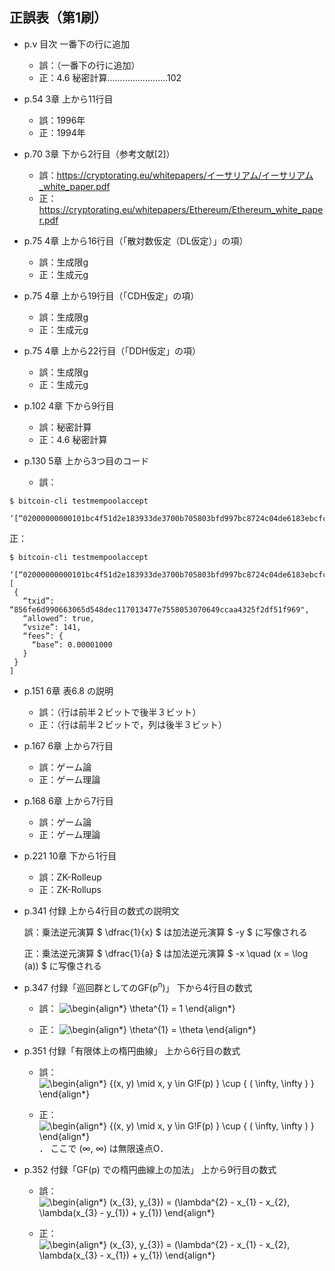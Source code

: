 ## 正誤表（第1刷）

- p.v 目次 一番下の行に追加
    - 誤：（一番下の行に追加）
    - 正：4.6 秘密計算……………………102

- p.54 3章 上から11行目
    - 誤：1996年
    - 正：1994年

- p.70 3章 下から2行目（参考文献[2]）
    - 誤：https://cryptorating.eu/whitepapers/イーサリアム/イーサリアム_white_paper.pdf
    - 正：https://cryptorating.eu/whitepapers/Ethereum/Ethereum_white_paper.pdf

- p.75 4章 上から16行目（「散対数仮定（DL仮定）」の項）
    - 誤：生成限g
    - 正：生成元g

- p.75 4章 上から19行目（「CDH仮定」の項）
    - 誤：生成限g
    - 正：生成元g

- p.75 4章 上から22行目（「DDH仮定」の項）
    - 誤：生成限g
    - 正：生成元g

- p.102 4章 下から9行目
    - 誤：秘密計算
    - 正：4.6 秘密計算

- p.130 5章 上から3つ目のコード
    - 誤：
```
$ bitcoin-cli testmempoolaccept

‘[“02000000000101bc4f51d2e183933de3700b705803bfd997bc8724c04de6183ebcfccf7ba73dfd0100000000ffffffff0240420f00000000001600146fb60ab91b28a7694f9d84fbbe03e4675e83b063583e0f00000000001600142ecec71383a8b205357ecacadf06c12634d320140247304402203b3903282e6f5aa84b81aa90744baddadb8ae7b78c8a4a353982cdc9b007f3d802204d4780ea05c4cbd02aff75dfca82982aae5bb65318685d5c523e37beeb26610d0121023fc25fd67f73d8fd6d720e45b1ebf5d9b1788f253877166a45efb386bf15b2f600000000”]’
```

   正：

```
$ bitcoin-cli testmempoolaccept

‘[“02000000000101bc4f51d2e183933de3700b705803bfd997bc8724c04de6183ebcfccf7ba73dfd0100000000ffffffff0240420f00000000001600146fb60ab91b28a7694f9d84fbbe03e4675e83b063583e0f00000000001600142ecec71383a8b205357ecacadf06c12634d320140247304402203b3903282e6f5aa84b81aa90744baddadb8ae7b78c8a4a353982cdc9b007f3d802204d4780ea05c4cbd02aff75dfca82982aae5bb65318685d5c523e37beeb26610d0121023fc25fd67f73d8fd6d720e45b1ebf5d9b1788f253877166a45efb386bf15b2f600000000"]’
[
 {
   “txid”: “856fe6d990663065d548dec117013477e7558053070649ccaa4325f2df51f969",
   “allowed”: true,
   “vsize”: 141,
   “fees”: {
     “base”: 0.00001000
   }
 }
]
```

- p.151 6章 表6.8 の説明
    - 誤：（行は前半２ビットで後半３ビット）
    - 正：（行は前半２ビットで，列は後半３ビット）

- p.167 6章 上から7行目
    - 誤：ゲーム論
    - 正：ゲーム理論

- p.168 6章 上から7行目
    - 誤：ゲーム論
    - 正：ゲーム理論

- p.221 10章 下から1行目
    - 誤：ZK-Rolleup
    - 正：ZK-Rollups

- p.341 付録 上から4行目の数式の説明文

    誤：乗法逆元演算 $ \dfrac{1}{x} $ は加法逆元演算 $ -y $ に写像される

    正：乗法逆元演算 $ \dfrac{1}{a} $ は加法逆元演算 $ -x \quad (x = \log (a)) $ に写像される 

- p.347 付録「巡回群としてのGF(p<sup>n</sup>)」 下から4行目の数式
  - 誤：
![\begin{align*}
\theta^{1} = 1
\end{align*}
](https://render.githubusercontent.com/render/math?math=%5Cdisplaystyle+%5Cbegin%7Balign%2A%7D%0A%5Ctheta%5E%7B1%7D+%3D+1%0A%5Cend%7Balign%2A%7D%0A)

  - 正：
![\begin{align*}
\theta^{1} = \theta
\end{align*}
](https://render.githubusercontent.com/render/math?math=%5Cdisplaystyle+%5Cbegin%7Balign%2A%7D%0A%5Ctheta%5E%7B1%7D+%3D+%5Ctheta%0A%5Cend%7Balign%2A%7D%0A)

- p.351 付録「有限体上の楕円曲線」 上から6行目の数式
  - 誤：
![\begin{align*}
\{(x, y) \mid x, y \in G\!F(p) \} \cup \{ ( \infty, \infty ) \}
\end{align*}
](https://render.githubusercontent.com/render/math?math=%5Cdisplaystyle+%5Cbegin%7Balign%2A%7D%0A%5C%7B%28x%2C+y%29+%5Cmid+x%2C+y+%5Cin+G%5C%21F%28p%29+%5C%7D+%5Ccup+%5C%7B+%28+%5Cinfty%2C+%5Cinfty+%29+%5C%7D%0A%5Cend%7Balign%2A%7D%0A)

  - 正：
![\begin{align*}
\{(x, y) \mid x, y \in G\!F(p) \} \cup \{ ( \infty, \infty ) \}
\end{align*}
](https://render.githubusercontent.com/render/math?math=%5Cdisplaystyle+%5Cbegin%7Balign%2A%7D%0A%5C%7B%28x%2C+y%29+%5Cmid+x%2C+y+%5Cin+G%5C%21F%28p%29+%5C%7D+%5Ccup+%5C%7B+%28+%5Cinfty%2C+%5Cinfty+%29+%5C%7D%0A%5Cend%7Balign%2A%7D%0A)
． ここで (∞, ∞) は無限遠点O．

- p.352 付録「GF(p) での楕円曲線上の加法」 上から9行目の数式
  - 誤：
![\begin{align*}
(x_{3}, y_{3}) = (\lambda^{2} - x_{1} - x_{2}, \lambda(x_{3} - y_{1}) + y_{1})
\end{align*}
](https://render.githubusercontent.com/render/math?math=%5Cdisplaystyle+%5Cbegin%7Balign%2A%7D%0A%28x_%7B3%7D%2C+y_%7B3%7D%29+%3D+%28%5Clambda%5E%7B2%7D+-+x_%7B1%7D+-+x_%7B2%7D%2C+%5Clambda%28x_%7B3%7D+-+y_%7B1%7D%29+%2B+y_%7B1%7D%29%0A%5Cend%7Balign%2A%7D%0A)

  - 正：
![\begin{align*}
(x_{3}, y_{3}) = (\lambda^{2} - x_{1} - x_{2}, \lambda(x_{3} - x_{1}) + y_{1})
\end{align*}
](https://render.githubusercontent.com/render/math?math=%5Cdisplaystyle+%5Cbegin%7Balign%2A%7D%0A%28x_%7B3%7D%2C+y_%7B3%7D%29+%3D+%28%5Clambda%5E%7B2%7D+-+x_%7B1%7D+-+x_%7B2%7D%2C+%5Clambda%28x_%7B3%7D+-+x_%7B1%7D%29+%2B+y_%7B1%7D%29%0A%5Cend%7Balign%2A%7D%0A)

<!--
数式画像を生成するにあたり，以下サイトを使いました．
https://tex-image-link-generator.herokuapp.com/
-->
